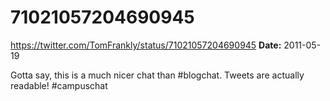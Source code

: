 # 71021057204690945
https://twitter.com/TomFrankly/status/71021057204690945
**Date:** 2011-05-19

Gotta say, this is a much nicer chat than #blogchat. Tweets are actually readable! #campuschat
